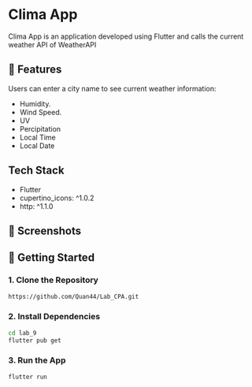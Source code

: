 # Clima App

Clima App is an application developed using Flutter and calls the current weather API of WeatherAPI

## 🚀 Features

Users can enter a city name to see current weather information:
- Humidity.
- Wind Speed.
- UV
- Percipitation
- Local Time
- Local Date

## Tech Stack

- Flutter
- cupertino_icons: ^1.0.2
- http: ^1.1.0

## 📱 Screenshots

## 🦴 Getting Started

### 1. Clone the Repository
```bash
https://github.com/Quan44/Lab_CPA.git
```
### 2. Install Dependencies
```bash
cd lab_9
flutter pub get
```
### 3. Run the App
```bash
flutter run
```





